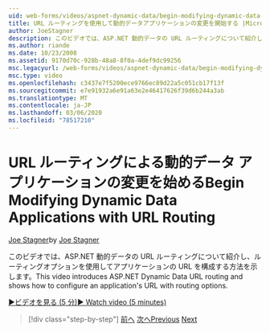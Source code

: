 ```yaml
---
uid: web-forms/videos/aspnet-dynamic-data/begin-modifying-dynamic-data-applications-with-url-routing
title: URL ルーティングを使用して動的データアプリケーションの変更を開始する |Microsoft Docs
author: JoeStagner
description: このビデオでは、ASP.NET 動的データの URL ルーティングについて紹介し、ルーティングオプションを使用してアプリケーションの URL を構成する方法を示します。
ms.author: riande
ms.date: 10/23/2008
ms.assetid: 9170d70c-928b-48a8-8f0a-4def9dc99256
msc.legacyurl: /web-forms/videos/aspnet-dynamic-data/begin-modifying-dynamic-data-applications-with-url-routing
msc.type: video
ms.openlocfilehash: c3437e7f5200ece9766ec89d22a5c051cb17f13f
ms.sourcegitcommit: e7e91932a6e91a63e2e46417626f39d6b244a3ab
ms.translationtype: MT
ms.contentlocale: ja-JP
ms.lasthandoff: 03/06/2020
ms.locfileid: "78517210"
---
```

# <a name="begin-modifying-dynamic-data-applications-with-url-routing"></a><span data-ttu-id="d3bdd-103">URL ルーティングによる動的データ アプリケーションの変更を始める</span><span class="sxs-lookup"><span data-stu-id="d3bdd-103">Begin Modifying Dynamic Data Applications with URL Routing</span></span>

<span data-ttu-id="d3bdd-104">[Joe Stagner](https://github.com/JoeStagner)</span><span class="sxs-lookup"><span data-stu-id="d3bdd-104">by [Joe Stagner](https://github.com/JoeStagner)</span></span>

<span data-ttu-id="d3bdd-105">このビデオでは、ASP.NET 動的データの URL ルーティングについて紹介し、ルーティングオプションを使用してアプリケーションの URL を構成する方法を示します。</span><span class="sxs-lookup"><span data-stu-id="d3bdd-105">This video introduces ASP.NET Dynamic Data URL routing and shows how to configure an application's URL with routing options.</span></span>

[<span data-ttu-id="d3bdd-106">&#9654;ビデオを見る (5 分)</span><span class="sxs-lookup"><span data-stu-id="d3bdd-106">&#9654; Watch video (5 minutes)</span></span>](https://channel9.msdn.com/Blogs/ASP-NET-Site-Videos/begin-modifying-dynamic-data-applications-with-url-routing)

> [!div class="step-by-step"]
> <span data-ttu-id="d3bdd-107">[前へ](begin-editing-the-templates-in-aspnet-dynamic-data-applications.md)
> [次へ](enable-in-line-editing-in-aspnet-dynamic-data-applications.md)</span><span class="sxs-lookup"><span data-stu-id="d3bdd-107">[Previous](begin-editing-the-templates-in-aspnet-dynamic-data-applications.md)
[Next](enable-in-line-editing-in-aspnet-dynamic-data-applications.md)</span></span>
